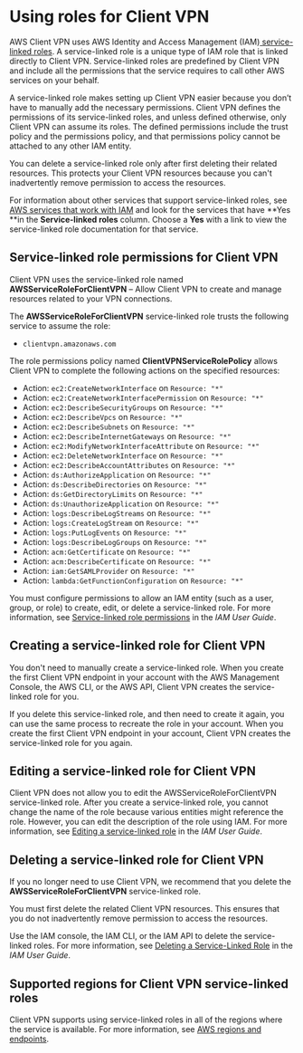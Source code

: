 # Using roles for Client VPN<a name="using-service-linked-roles-cvpn-slr"></a>

AWS Client VPN uses AWS Identity and Access Management \(IAM\)[ service\-linked roles](https://docs.aws.amazon.com/IAM/latest/UserGuide/id_roles_terms-and-concepts.html#iam-term-service-linked-role)\. A service\-linked role is a unique type of IAM role that is linked directly to Client VPN\. Service\-linked roles are predefined by Client VPN and include all the permissions that the service requires to call other AWS services on your behalf\. 

A service\-linked role makes setting up Client VPN easier because you don’t have to manually add the necessary permissions\. Client VPN defines the permissions of its service\-linked roles, and unless defined otherwise, only Client VPN can assume its roles\. The defined permissions include the trust policy and the permissions policy, and that permissions policy cannot be attached to any other IAM entity\.

You can delete a service\-linked role only after first deleting their related resources\. This protects your Client VPN resources because you can't inadvertently remove permission to access the resources\.

For information about other services that support service\-linked roles, see [AWS services that work with IAM](https://docs.aws.amazon.com/IAM/latest/UserGuide/reference_aws-services-that-work-with-iam.html) and look for the services that have **Yes **in the **Service\-linked roles** column\. Choose a **Yes** with a link to view the service\-linked role documentation for that service\.

## Service\-linked role permissions for Client VPN<a name="service-linked-role-permissions-cvpn-slr"></a>

Client VPN uses the service\-linked role named **AWSServiceRoleForClientVPN** – Allow Client VPN to create and manage resources related to your VPN connections\.

The **AWSServiceRoleForClientVPN** service\-linked role trusts the following service to assume the role:
+ `clientvpn.amazonaws.com`

The role permissions policy named **ClientVPNServiceRolePolicy** allows Client VPN to complete the following actions on the specified resources:
+ Action: `ec2:CreateNetworkInterface` on `Resource: "*"`
+ Action: `ec2:CreateNetworkInterfacePermission` on `Resource: "*"`
+ Action: `ec2:DescribeSecurityGroups` on `Resource: "*"`
+ Action: `ec2:DescribeVpcs` on `Resource: "*"`
+ Action: `ec2:DescribeSubnets` on `Resource: "*"`
+ Action: `ec2:DescribeInternetGateways` on `Resource: "*"`
+ Action: `ec2:ModifyNetworkInterfaceAttribute` on `Resource: "*"`
+ Action: `ec2:DeleteNetworkInterface` on `Resource: "*"`
+ Action: `ec2:DescribeAccountAttributes` on `Resource: "*"`
+ Action: `ds:AuthorizeApplication` on `Resource: "*"`
+ Action: `ds:DescribeDirectories` on `Resource: "*"`
+ Action: `ds:GetDirectoryLimits` on `Resource: "*"`
+ Action: `ds:UnauthorizeApplication` on `Resource: "*"`
+ Action: `logs:DescribeLogStreams` on `Resource: "*"`
+ Action: `logs:CreateLogStream` on `Resource: "*"`
+ Action: `logs:PutLogEvents` on `Resource: "*"`
+ Action: `logs:DescribeLogGroups` on `Resource: "*"`
+ Action: `acm:GetCertificate` on `Resource: "*"`
+ Action: `acm:DescribeCertificate` on `Resource: "*"`
+ Action: `iam:GetSAMLProvider` on `Resource: "*"`
+ Action: `lambda:GetFunctionConfiguration` on `Resource: "*"`

You must configure permissions to allow an IAM entity \(such as a user, group, or role\) to create, edit, or delete a service\-linked role\. For more information, see [Service\-linked role permissions](https://docs.aws.amazon.com/IAM/latest/UserGuide/using-service-linked-roles.html#service-linked-role-permissions) in the *IAM User Guide*\.

## Creating a service\-linked role for Client VPN<a name="create-service-linked-role-cvpn-slr"></a>

You don't need to manually create a service\-linked role\. When you create the first Client VPN endpoint in your account with the AWS Management Console, the AWS CLI, or the AWS API, Client VPN creates the service\-linked role for you\. 

If you delete this service\-linked role, and then need to create it again, you can use the same process to recreate the role in your account\. When you create the first Client VPN endpoint in your account, Client VPN creates the service\-linked role for you again\. 

## Editing a service\-linked role for Client VPN<a name="edit-service-linked-role-cvpn-slr"></a>

Client VPN does not allow you to edit the AWSServiceRoleForClientVPN service\-linked role\. After you create a service\-linked role, you cannot change the name of the role because various entities might reference the role\. However, you can edit the description of the role using IAM\. For more information, see [Editing a service\-linked role](https://docs.aws.amazon.com/IAM/latest/UserGuide/using-service-linked-roles.html#edit-service-linked-role) in the *IAM User Guide*\.

## Deleting a service\-linked role for Client VPN<a name="delete-service-linked-role-cvpn-slr"></a>

If you no longer need to use Client VPN, we recommend that you delete the **AWSServiceRoleForClientVPN** service\-linked role\.

You must first delete the related Client VPN resources\. This ensures that you do not inadvertently remove permission to access the resources\.

Use the IAM console, the IAM CLI, or the IAM API to delete the service\-linked roles\. For more information, see [ Deleting a Service\-Linked Role](https://docs.aws.amazon.com/IAM/latest/UserGuide/using-service-linked-roles.html#delete-service-linked-role) in the *IAM User Guide*\.

## Supported regions for Client VPN service\-linked roles<a name="slr-regions-cvpn-slr"></a>

Client VPN supports using service\-linked roles in all of the regions where the service is available\. For more information, see [AWS regions and endpoints](https://docs.aws.amazon.com/general/latest/gr/rande.html)\.